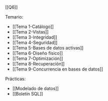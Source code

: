 [[Q6]]

Temario:
+ [[Tema 1-Catálogo]]
+ [[Tema 2-Vistas]]
+ [[Tema 3-Integridad]]
+ [[Tema 4-Seguridad]]
+ [[Tema 5-Bases de datos activas]]
+ [[Tema 6-Diseño físico]]
+ [[Tema 7-Optimización]]
+ [[Tema 8-Recuperación]]
+ [[Tema 9-Concurrencia en bases de datos]]

Prácticas:
+ [[Modelado de datos]]
+ [[Boletín SQL]]

